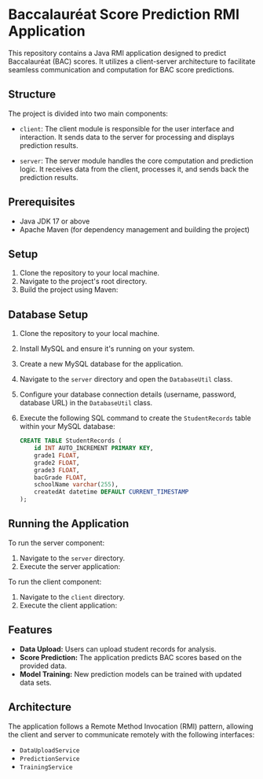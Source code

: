 # Baccalauréat Score Prediction RMI Application

This repository contains a Java RMI application designed to predict Baccalauréat (BAC) scores. It utilizes a client-server architecture to facilitate seamless communication and computation for BAC score predictions.

## Structure

The project is divided into two main components:

-   `client`: The client module is responsible for the user interface and interaction. It sends data to the server for processing and displays prediction results.

-   `server`: The server module handles the core computation and prediction logic. It receives data from the client, processes it, and sends back the prediction results.

## Prerequisites

-   Java JDK 17 or above
-   Apache Maven (for dependency management and building the project)

## Setup

1. Clone the repository to your local machine.
2. Navigate to the project's root directory.
3. Build the project using Maven:

## Database Setup

1. Clone the repository to your local machine.
2. Install MySQL and ensure it's running on your system.
3. Create a new MySQL database for the application.
4. Navigate to the `server` directory and open the `DatabaseUtil` class.
5. Configure your database connection details (username, password, database URL) in the `DatabaseUtil` class.
6. Execute the following SQL command to create the `StudentRecords` table within your MySQL database:

    ```sql
    CREATE TABLE StudentRecords (
        id INT AUTO_INCREMENT PRIMARY KEY,
        grade1 FLOAT,
        grade2 FLOAT,
        grade3 FLOAT,
        bacGrade FLOAT,
        schoolName varchar(255),
        createdAt datetime DEFAULT CURRENT_TIMESTAMP
    );
    ```

## Running the Application

To run the server component:

1. Navigate to the `server` directory.
2. Execute the server application:

To run the client component:

1. Navigate to the `client` directory.
2. Execute the client application:

## Features

-   **Data Upload:** Users can upload student records for analysis.
-   **Score Prediction:** The application predicts BAC scores based on the provided data.
-   **Model Training:** New prediction models can be trained with updated data sets.

## Architecture

The application follows a Remote Method Invocation (RMI) pattern, allowing the client and server to communicate remotely with the following interfaces:

-   `DataUploadService`
-   `PredictionService`
-   `TrainingService`
